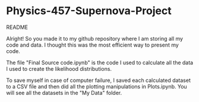 # Physics-457-Supernova-Project


README


Alright! So you made it to my github repository where I am storing all my code and data. I thought this was the most efficient way to present my code.

The file "Final Source code.ipynb" is the code I used to calculate all the data I used to create the likelihood distributions.

To save myself in case of computer failure, I saved each calculated dataset to a CSV file and then did all the plotting manipulations in Plots.ipynb. You will see all the datasets in the "My Data" folder.  